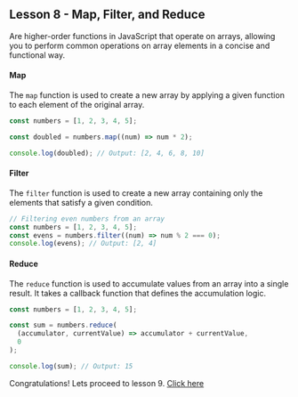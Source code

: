 ## Lesson 8 - Map, Filter, and Reduce

Are higher-order functions in JavaScript that operate on arrays, allowing you to perform common operations on array elements in a concise and functional way.

#### Map

The `map` function is used to create a new array by applying a given function to each element of the original array.

```js
const numbers = [1, 2, 3, 4, 5];

const doubled = numbers.map((num) => num * 2);

console.log(doubled); // Output: [2, 4, 6, 8, 10]
```

#### Filter

The `filter` function is used to create a new array containing only the elements that satisfy a given condition.

```js
// Filtering even numbers from an array
const numbers = [1, 2, 3, 4, 5];
const evens = numbers.filter((num) => num % 2 === 0);
console.log(evens); // Output: [2, 4]
```

#### Reduce

The `reduce` function is used to accumulate values from an array into a single result. It takes a callback function that defines the accumulation logic.

```js
const numbers = [1, 2, 3, 4, 5];

const sum = numbers.reduce(
  (accumulator, currentValue) => accumulator + currentValue,
  0
);

console.log(sum); // Output: 15
```

Congratulations! Lets proceed to lesson 9. [Click here](https://github.com/sharproyalz/todo-list-react-tutorial/blob/main/javascript_tutorial/9_lesson.md)
